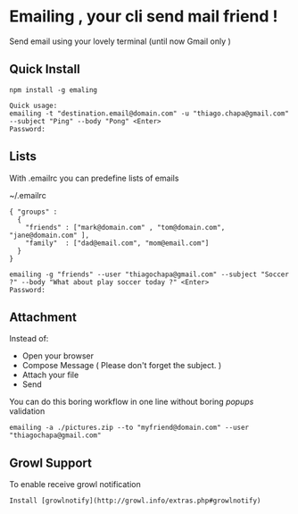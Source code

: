 Emailing , your cli send mail friend !
============
Send email using your lovely terminal (until now Gmail only ) 

Quick Install
--------------------

 ````
npm install -g emaling

Quick usage:
emailing -t "destination.email@domain.com" -u "thiago.chapa@gmail.com" --subject "Ping" --body "Pong" <Enter>
Password:

````

Lists
--------------------
With .emailrc you can predefine lists of emails

~/.emailrc

````
{ "groups" : 
  {
    "friends" : ["mark@domain.com" , "tom@domain.com", "jane@domain.com" ],
    "family"  : ["dad@email.com", "mom@email.com"]
  }
}

emailing -g "friends" --user "thiagochapa@gmail.com" --subject "Soccer ?" --body "What about play soccer today ?" <Enter>
Password:

````

Attachment
--------------------------
Instead of:
 * Open your browser
 * Compose Message ( Please don't forget the subject. )
 * Attach your file
 * Send

You can do this boring workflow in one line without boring *popups* validation

````
emailing -a ./pictures.zip --to "myfriend@domain.com" --user "thiagochapa@gmail.com"
````

Growl Support
-----------------------------
To enable receive growl notification

````
Install [growlnotify](http://growl.info/extras.php#growlnotify)

````
